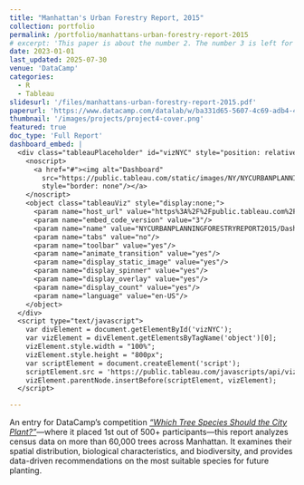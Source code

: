 ```yaml
---
title: "Manhattan's Urban Forestry Report, 2015"
collection: portfolio
permalink: /portfolio/manhattans-urban-forestry-report-2015
# excerpt: 'This paper is about the number 2. The number 3 is left for future work.'
date: 2023-01-01
last_updated: 2025-07-30
venue: 'DataCamp'
categories:
  - R
  - Tableau
slidesurl: '/files/manhattans-urban-forestry-report-2015.pdf'
paperurl: 'https://www.datacamp.com/datalab/w/ba331d65-5607-4c69-adb4-406663585edc'
thumbnail: '/images/projects/project4-cover.png'
featured: true
doc_type: 'Full Report'
dashboard_embed: |
  <div class="tableauPlaceholder" id="vizNYC" style="position: relative">
    <noscript>
      <a href="#"><img alt="Dashboard" 
        src="https://public.tableau.com/static/images/NY/NYCURBANPLANNINGFORESTRYREPORT2015/Dashboard/1.png" 
        style="border: none"/></a>
    </noscript>
    <object class="tableauViz" style="display:none;">
      <param name="host_url" value="https%3A%2F%2Fpublic.tableau.com%2F"/>
      <param name="embed_code_version" value="3"/>
      <param name="name" value="NYCURBANPLANNINGFORESTRYREPORT2015/Dashboard"/>
      <param name="tabs" value="no"/>
      <param name="toolbar" value="yes"/>
      <param name="animate_transition" value="yes"/>
      <param name="display_static_image" value="yes"/>
      <param name="display_spinner" value="yes"/>
      <param name="display_overlay" value="yes"/>
      <param name="display_count" value="yes"/>
      <param name="language" value="en-US"/>
    </object>
  </div>
  <script type="text/javascript">
    var divElement = document.getElementById('vizNYC');
    var vizElement = divElement.getElementsByTagName('object')[0];
    vizElement.style.width = "100%"; 
    vizElement.style.height = "800px";
    var scriptElement = document.createElement('script');
    scriptElement.src = 'https://public.tableau.com/javascripts/api/viz_v1.js';
    vizElement.parentNode.insertBefore(scriptElement, vizElement);
  </script>

---
```


An entry for DataCamp’s competition [*“Which Tree Species Should the City Plant?”*](https://www.datacamp.com/competitions/city-tree-species?entry=ba331d65-5607-4c69-adb4-406663585edc)—where it placed 1st out of 500+ participants—this report analyzes census data on more than 60,000 trees across Manhattan. It examines their spatial distribution, biological characteristics, and biodiversity, and provides data-driven recommendations on the most suitable species for future planting.